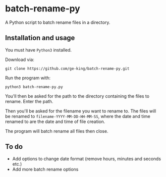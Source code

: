 # batch-rename-py
A Python script to batch rename files in a directory.

## Installation and usage

You must have `Python3` installed.

Download via:

```
git clone https://github.com/ge-king/batch-rename-py.git
```

Run the program with:

```
python3 batch-rename-py.py
```

You'll then be asked for the path to the directory containing the files to rename. Enter the path.

Then you'll be asked for the filename you want to rename to. The files will be renamed to `filename-YYYY-MM-DD-HH-MM-SS`, where the date and time renamed to are the date and time of file creation.

The program will batch rename all files then close.

## To do

* Add options to change date format (remove hours, minutes and seconds etc.)
* Add more batch rename options

